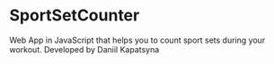 # SportSetCounter
Web App in JavaScript that helps you to count sport sets during your workout.
Developed by Daniil Kapatsyna
